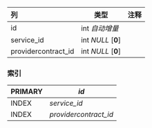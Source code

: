 | 列                  | 类型               | 注释 |
| :------------------ | ------------------ | ---- |
| id                  | int *自动增量*     |      |
| service_id          | int *NULL* [**0**] |      |
| providercontract_id | int *NULL* [**0**] |      |

### 索引

| PRIMARY | *id*                  |
| :------ | --------------------- |
| INDEX   | *service_id*          |
| INDEX   | *providercontract_id* |